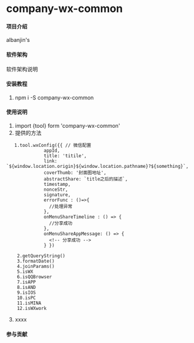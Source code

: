 # company-wx-common

#### 项目介绍
albanjin's  

#### 软件架构
软件架构说明


#### 安装教程

1. npm i -S company-wx-common


#### 使用说明

1. import {tool} form 'company-wx-common'
2. 提供的方法
```
   1.tool.wxConfig({{ // 微信配置
              appId,
              title: 'titile',
              link: `${window.location.origin}${window.location.pathname}?${something}`,
              coverThumb: '封面图地址',
              abstractShare: `title之后的描述`,
              timestamp,
              nonceStr,
              signature,
              errorFunc : ()=>{
                //处理异常
              },
              onMenuShareTimeline : () => {
                //分享成功
              },
              onMenuShareAppMessage: () => {
                <!-- 分享成功 -->
              } })

    2.getQueryString()
    3.formatDate()
    4.joinParams()
    5.isWX
    6.isQQBrowser
    7.isAPP
    8.isAND
    9.isIOS
    10.isPC
    11.isMINA
    12.isWXwork
```
3. xxxx

#### 参与贡献
